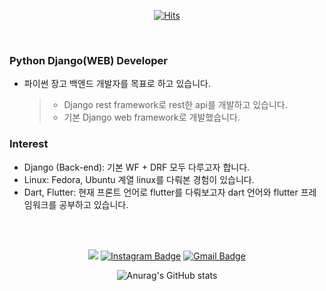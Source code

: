 <div align=center>
  
[![Hits](https://hits.seeyoufarm.com/api/count/incr/badge.svg?url=https%3A%2F%2Fgithub.com%2Fkidsage%2Fhit-counter&count_bg=%23009310&title_bg=%23222121&icon=python.svg&icon_color=%23EFEFEF&title=hits&edge_flat=false)](https://hits.seeyoufarm.com)
  
</div>

<br>

### Python Django(WEB) Developer   
- 파이썬 장고 백엔드 개발자를 목표로 하고 있습니다.  
  > - Django rest framework로 rest한 api를 개발하고 있습니다.  
  > - 기본 Django web framework로 개발했습니다.  

### Interest
+ Django (Back-end): 기본 WF + DRF 모두 다루고자 합니다.
+ Linux: Fedora, Ubuntu 계열 linux를 다뤄본 경험이 있습니다.  
+ Dart, Flutter: 현재 프론트 언어로 flutter를 다뤄보고자 dart 언어와 flutter 프레임워크를 공부하고 있습니다.

<br><br>

<div align=center>

<a href="https://velog.io/@kidsage92" target="_blank"><img src="https://img.shields.io/badge/Velog-20c997?style=flat-square&logo=Vimeo&logoColor=white"/></a>
[![Instagram Badge](https://img.shields.io/badge/-Instagram-dd2a7b?style=flat-square&logo=instagram&logoColor=white&link=https://www.instagram.com/achrosage/)](https://www.instagram.com/achrosage/) 
[![Gmail Badge](https://img.shields.io/badge/-Gmail-d14836?style=flat-square&logo=Gmail&logoColor=white&link=mailto:ruhyun921@gmail.com)](mailto:ruhyun92@gmail.com)
  
![Anurag's GitHub stats](https://github-readme-stats-git-masterrstaa-rickstaa.vercel.app/api?username=kidsage&show_icons=true&theme=radical)

</div>
